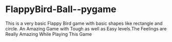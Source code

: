 # FlappyBird-Ball--pygame
This is a very basic Flappy Bird game with basic shapes like rectangle and circle. An Amazing Game with Tough as well as Easy levels.The Feelings are Really Amazing While Playing This Game
